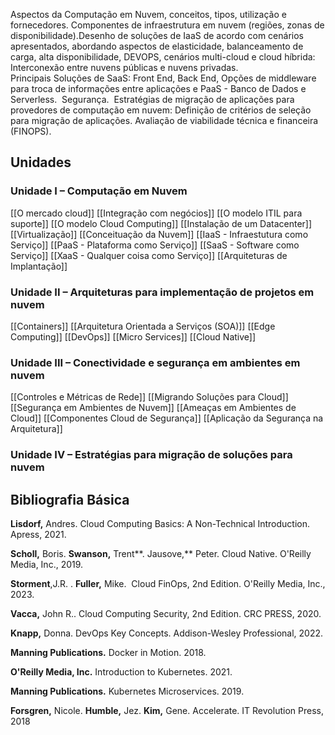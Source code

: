  Aspectos da Computação em Nuvem, conceitos, tipos, utilização e fornecedores. Componentes de infraestrutura em nuvem (regiões, zonas de disponibilidade).Desenho de soluções de IaaS de acordo com cenários apresentados, abordando aspectos de elasticidade, balanceamento de carga, alta disponibilidade, DEVOPS, cenários multi-cloud e cloud híbrida: Interconexão entre nuvens públicas e nuvens privadas.   
Principais Soluções de SaaS: Front End, Back End, Opções de middleware para troca de informações entre aplicações e PaaS - Banco de Dados e Serverless.  Segurança.  Estratégias de migração de aplicações para provedores de computação em nuvem: Definição de critérios de seleção para migração de aplicações. Avaliação de viabilidade técnica e financeira (FINOPS).

## Unidades

### **Unidade I –** Computação em Nuvem
[[O mercado cloud]]
[[Integração com negócios]]
[[O modelo ITIL para suporte]]
[[O modelo Cloud Computing]]
[[Instalação de um Datacenter]]
[[Virtualização]]
[[Conceituação da Nuvem]]
[[IaaS - Infraestutura como Serviço]]
[[PaaS - Plataforma como Serviço]]
[[SaaS - Software como Serviço]]
[[XaaS - Qualquer coisa como Serviço]]
[[Arquiteturas de Implantação]]

### **Unidade II** – Arquiteturas para implementação de projetos em nuvem
[[Containers]]
[[Arquitetura Orientada a Serviços (SOA)]]
[[Edge Computing]] 
[[DevOps]]
[[Micro Services]]
[[Cloud Native]]

### **Unidade III –** Conectividade e segurança em ambientes em nuvem
[[Controles e Métricas de Rede]]
[[Migrando Soluções para Cloud]]
[[Segurança em Ambientes de Nuvem]]
[[Ameaças em Ambientes de Cloud]]
[[Componentes Cloud de Segurança]]
[[Aplicação da Segurança na Arquitetura]]

### **Unidade IV –** Estratégias para migração de soluções para nuvem


## **Bibliografia Básica**

**Lisdorf,** Andres. Cloud Computing Basics: A Non-Technical Introduction. Apress, 2021.

**Scholl,** Boris. **Swanson,** Trent**. Jausove,** Peter. Cloud Native. O'Reilly Media, Inc., 2019.

**Storment**,J.R. . **Fuller,** Mike.  Cloud FinOps, 2nd Edition. O'Reilly Media, Inc., 2023.

**Vacca,** John R.. Cloud Computing Security, 2nd Edition. CRC PRESS, 2020.

**Knapp,** Donna. DevOps Key Concepts. Addison-Wesley Professional, 2022.

**Manning Publications.** Docker in Motion. 2018.

**O'Reilly Media, Inc.** Introduction to Kubernetes. 2021.

**Manning Publications.** Kubernetes Microservices. 2019.

**Forsgren,** Nicole. **Humble,** Jez. **Kim,** Gene. Accelerate. IT Revolution Press, 2018